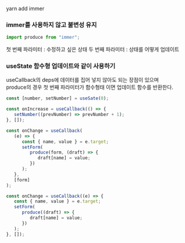 yarn add immer

### immer를 사용하지 않고 불변성 유지

```jsx
import produce from "immer";
```

첫 번째 파라미터 : 수정하고 싶은 상태
두 번째 파라미터 : 상태를 어떻게 업데이트

### useState 함수형 업데이트와 같이 사용하기

useCallback의 deps에 데이터를 집어 넣지 않아도 되는 장점이 있으며<br/>
produce의 경우 첫 번째 파라미터가 함수형태 이면 업데이트 함수를 반환한다.

```jsx
const [number, setNumber] = useSate(0);

const onIncrease = useCallback(() => {
   setNumber((prevNumber) => prevNumber + 1);
}, []);
```

```jsx
const onChange = useCallback(
   (e) => {
      const { name, value } = e.target;
      setForm(
         produce(form, (draft) => {
            draft[name] = value;
         })
      );
   },
   [form]
);

const onChange = useCallback((e) => {
   const { name, value } = e.target;
   setForm(
      produce((draft) => {
         draft[name] = value;
      })
   );
}, []);
```
